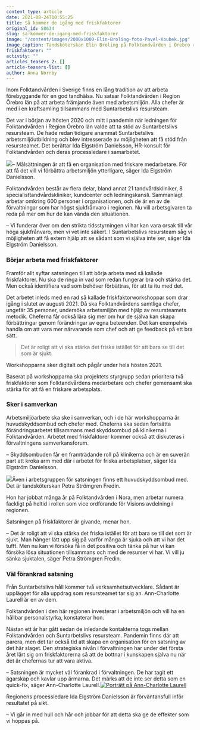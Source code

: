 ```yaml
---
content_type: article
date: 2021-08-24T10:55:25
title: Så kommer de igång med friskfaktorer
original_id: 58634
slug: sa-kommer-de-igang-med-friskfaktorer
image: "/content/images/2000x1000-Elin-Broling-foto-Pavel-Koubek.jpg"
image_caption: Tandsköterskan Elin Broling på Folktandvården i Örebro rengör en lampa i undersökningsrummet. Nu tar hennes arbetsgivare hjälp av Suntarbetslivs resursteam för att sänka sjukfrånvaron i organisationen.
friskfaktorer: ""
activity: ""
articles_teasers_2: []
article-teasers-list: []
author: Anna Norrby
---
```


Inom Folktandvården i Sverige finns en lång tradition av att arbeta förebyggande för en god tandhälsa. Nu satsar Folktandvården i Region Örebro län på att arbeta främjande även med arbetsmiljön. Alla chefer är med i en kraftsamling tillsammans med Suntarbetslivs resursteam.

Det var i början av hösten 2020 och mitt i pandemin när ledningen för Folktandvården i Region Örebro län valde att ta stöd av Suntarbetslivs resursteam. De hade redan tidigare anammat Suntarbetslivs arbetsmiljöutbildning och blev intresserade av möjligheten att få stöd från resursteamet. Det berättar Ida Elgström Danielsson, HR-konsult för Folktandvården och deras processledare i samarbetet.

[![](https://www.suntarbetsliv.se/wp-content/uploads/2021/08/200x220-IdaElgstromDanielsson.jpg)](https://www.suntarbetsliv.se/wp-content/uploads/2021/08/200x220-IdaElgstromDanielsson.jpg)– Målsättningen är att få en organisation med friskare medarbetare. För att få det vill vi förbättra arbetsmiljön ytterligare, säger Ida Elgström Danielsson.

Folktandvården består av flera delar, bland annat 21 tandvårdskliniker, 8 specialisttandvårdskliniker, kundcenter och ledningskansli. Sammanlagt arbetar omkring 600 personer i organisationen, och de är en av de förvaltningar som har högst sjukfrånvaro i regionen. Nu vill arbetsgivaren ta reda på mer om hur de kan vända den situationen.

– Vi funderar över om den strikta tidsstyrningen vi har kan vara orsak till vår höga sjukfrånvaro, men vi vet inte säkert. I Suntarbetslivs resursteam såg vi möjligheten att få extern hjälp att se sådant som vi själva inte ser, säger Ida Elgström Danielsson.

### Börjar arbeta med friskfaktorer

Framför allt syftar satsningen till att börja arbeta med så kallade friskfaktorer. Nu ska de ringa in vad som redan fungerar bra och stärka det. Men också identifiera vad som behöver förbättras, för att ta itu med det.

Det arbetet inleds med en rad så kallade friskfaktorworkshoppar som drar igång i slutet av augusti 2021. Då ska Folktandvårdens samtliga chefer, ungefär 35 personer, undersöka arbetsmiljön med hjälp av resursteamets metodik. Cheferna får också lära sig mer om hur de själva kan skapa förbättringar genom förändringar av egna beteenden. Det kan exempelvis handla om att vara mer närvarande som chef och att ge feedback på ett bra sätt.

> Det är roligt att vi ska stärka det friska istället för att bara se till det som är sjukt.

Workshopparna sker digitalt och pågår under hela hösten 2021.

Baserat på workshopparna ska projektets styrgrupp sedan prioritera två friskfaktorer som Folktandvårdens medarbetare och chefer gemensamt ska stärka för att få en friskare arbetsplats.

### Sker i samverkan

Arbetsmiljöarbete ska ske i samverkan, och i de här workshopparna är huvudskyddsombud och chefer med. Cheferna ska sedan fortsätta förändringsarbetet tillsammans med skyddsombud på klinikerna i Folktandvården. Arbetet med friskfaktorer kommer också att diskuteras i förvaltningens samverkansforum.

– Skyddsombuden får en framträdande roll på klinikerna och är en suverän part att kroka arm med där i arbetet för friska arbetsplatser, säger Ida Elgström Danielsson.

[![](https://www.suntarbetsliv.se/wp-content/uploads/2021/08/200x220-petra-stromgren-fredin.jpg)](https://www.suntarbetsliv.se/wp-content/uploads/2021/08/200x220-petra-stromgren-fredin.jpg)Även i arbetsgruppen för satsningen finns ett huvudskyddsombud med. Det är tandsköterskan Petra Strömgren Fredin.

Hon har jobbat många år på Folktandvården i Nora, men arbetar numera fackligt på heltid i rollen som vice ordförande för Visions avdelning i regionen.

Satsningen på friskfaktorer är givande, menar hon.

– Det är roligt att vi ska stärka det friska istället för att bara se till det som är sjukt. Man hänger lätt upp sig på varför många är sjuka och att vi har det tufft. Men nu kan vi försöka få in det positiva och tänka på hur vi kan försöka lösa situationen tillsammans och med de resurser vi har. Vi vill ju sänka sjuktalen, säger Petra Strömgren Fredin.

### Väl förankrad satsning

Från Suntarbetslivs håll kommer två verksamhetsutvecklare. Sådant är upplägget för alla uppdrag som resursteamet tar sig an. Ann-Charlotte Laurell är en av dem.

Folktandvården i den här regionen investerar i arbetsmiljön och vill ha en hållbar personalstyrka, konstaterar hon.

Nästan ett år har gått sedan de inledande kontakterna togs mellan Folktandvården och Suntarbetslivs resursteam. Pandemin finns där att parera, men det tar också tid att skapa en organisation för en satsning av det här slaget. Den strategiska nivån i förvaltningen har under det första året lärt sig om friskfaktorerna så att de bottnar i kunskapen själva nu när det är chefernas tur att vara aktiva.

– Satsningen är mycket väl förankrad i förvaltningen. De har tagit ett ägarskap och kavlar upp ärmarna. Det märks att de inte ser detta som en quick-fix, säger Ann-Charlotte Laurell.[![Porträtt på Ann-Charlotte Laurell](https://www.suntarbetsliv.se/wp-content/uploads/2021/05/Ann-Charlotte_Laurell_20181017-Suntarbetsliv-_5528_ljusa-1_Red_200x220.jpg)](https://www.suntarbetsliv.se/wp-content/uploads/2021/05/Ann-Charlotte_Laurell_20181017-Suntarbetsliv-_5528_ljusa-1_Red_200x220.jpg)

Regionens processledare Ida Elgström Danielsson är förväntansfull inför resultatet på sikt.

– Vi går in med hull och hår och jobbar för att detta ska ge de effekter som vi hoppas på.

